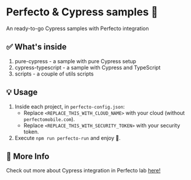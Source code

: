 # Perfecto & Cypress samples :tada:
An ready-to-go Cypress samples with Perfecto integration

## :white_check_mark: What's inside
1. pure-cypress - a sample with pure Cypress setup
2. cypress-typescript - a sample with Cypress and TypeScript
3. scripts - a couple of utils scripts

## :bulb: Usage
1. Inside each project, in `perfecto-config.json`:
    * Replace `<REPLACE_THIS_WITH_CLOUD_NAME>` with your cloud (without `perfectomobile.com`).
    * Replace `<REPLACE_THIS_WITH_SECURITY_TOKEN>` with your security token.
2. Execute `npm run perfecto-run` and enjoy :beers:.

## :bookmark_tabs: More Info
Check out more about Cypress integration in Perfecto lab [here!](https://developers.perfectomobile.com/display/PD/Cypress)